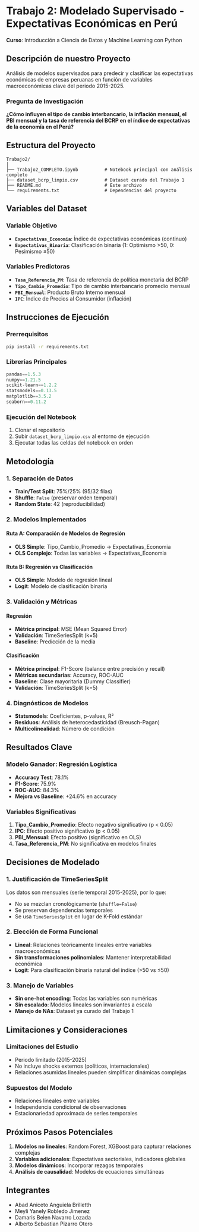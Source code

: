 # Trabajo 2: Modelado Supervisado - Expectativas Económicas en Perú
**Curso**: Introducción a Ciencia de Datos y Machine Learning con Python
## Descripción de nuestro Proyecto

Análisis de modelos supervisados para predecir y clasificar las expectativas económicas de empresas peruanas en función de variables macroeconómicas clave del periodo 2015-2025.

### Pregunta de Investigación
**¿Cómo influyen el tipo de cambio interbancario, la inflación mensual, el PBI mensual y la tasa de referencia del BCRP en el índice de expectativas de la economía en el Perú?**

## Estructura del Proyecto

```
Trabajo2/
│
├── Trabajo2_COMPLETO.ipynb          # Notebook principal con análisis completo
├── dataset_bcrp_limpio.csv          # Dataset curado del Trabajo 1
├── README.md                        # Este archivo
└── requirements.txt                 # Dependencias del proyecto
```

## Variables del Dataset

### Variable Objetivo
- **`Expectativas_Economia`**: Índice de expectativas económicas (continuo)
- **`Expectativas_Binaria`**: Clasificación binaria (1: Optimismo >50, 0: Pesimismo ≤50)

### Variables Predictoras
- **`Tasa_Referencia_PM`**: Tasa de referencia de política monetaria del BCRP
- **`Tipo_Cambio_Promedio`**: Tipo de cambio interbancario promedio mensual
- **`PBI_Mensual`**: Producto Bruto Interno mensual
- **`IPC`**: Índice de Precios al Consumidor (inflación)

## Instrucciones de Ejecución

### Prerrequisitos
```bash
pip install -r requirements.txt
```

### Librerías Principales
```python
pandas==1.5.3
numpy==1.21.5
scikit-learn==1.2.2
statsmodels==0.13.5
matplotlib==3.5.2
seaborn==0.11.2
```

### Ejecución del Notebook
1. Clonar el repositorio
2. Subir `dataset_bcrp_limpio.csv` al entorno de ejecución
3. Ejecutar todas las celdas del notebook en orden

## Metodología

### 1. Separación de Datos
- **Train/Test Split**: 75%/25% (95/32 filas)
- **Shuffle**: `False` (preservar orden temporal)
- **Random State**: 42 (reproducibilidad)

### 2. Modelos Implementados

#### Ruta A: Comparación de Modelos de Regresión
- **OLS Simple**: Tipo_Cambio_Promedio → Expectativas_Economia
- **OLS Complejo**: Todas las variables → Expectativas_Economia

#### Ruta B: Regresión vs Clasificación  
- **OLS Simple**: Modelo de regresión lineal
- **Logit**: Modelo de clasificación binaria

### 3. Validación y Métricas

#### Regresión
- **Métrica principal**: MSE (Mean Squared Error)
- **Validación**: TimeSeriesSplit (k=5)
- **Baseline**: Predicción de la media

#### Clasificación
- **Métrica principal**: F1-Score (balance entre precisión y recall)
- **Métricas secundarias**: Accuracy, ROC-AUC
- **Baseline**: Clase mayoritaria (Dummy Classifier)
- **Validación**: TimeSeriesSplit (k=5)

### 4. Diagnósticos de Modelos
- **Statsmodels**: Coeficientes, p-values, R²
- **Residuos**: Análisis de heterocedasticidad (Breusch-Pagan)
- **Multicolinealidad**: Número de condición

## Resultados Clave

### Modelo Ganador: Regresión Logística
- **Accuracy Test**: 78.1%
- **F1-Score**: 75.9%
- **ROC-AUC**: 84.3%
- **Mejora vs Baseline**: +24.6% en accuracy

### Variables Significativas
1. **Tipo_Cambio_Promedio**: Efecto negativo significativo (p < 0.05)
2. **IPC**: Efecto positivo significativo (p < 0.05)  
3. **PBI_Mensual**: Efecto positivo (significativo en OLS)
4. **Tasa_Referencia_PM**: No significativa en modelos finales

## Decisiones de Modelado

### 1. Justificación de TimeSeriesSplit
Los datos son mensuales (serie temporal 2015-2025), por lo que:
- No se mezclan cronológicamente (`shuffle=False`)
- Se preservan dependencias temporales
- Se usa `TimeSeriesSplit` en lugar de K-Fold estándar

### 2. Elección de Forma Funcional
- **Lineal**: Relaciones teóricamente lineales entre variables macroeconómicas
- **Sin transformaciones polinomiales**: Mantener interpretabilidad económica
- **Logit**: Para clasificación binaria natural del índice (>50 vs ≤50)

### 3. Manejo de Variables
- **Sin one-hot encoding**: Todas las variables son numéricas
- **Sin escalado**: Modelos lineales son invariantes a escala
- **Manejo de NAs**: Dataset ya curado del Trabajo 1

## Limitaciones y Consideraciones

### Limitaciones del Estudio
- Periodo limitado (2015-2025)
- No incluye shocks externos (políticos, internacionales)
- Relaciones asumidas lineales pueden simplificar dinámicas complejas

### Supuestos del Modelo
- Relaciones lineales entre variables
- Independencia condicional de observaciones
- Estacionariedad aproximada de series temporales

## Próximos Pasos Potenciales

1. **Modelos no lineales**: Random Forest, XGBoost para capturar relaciones complejas
2. **Variables adicionales**: Expectativas sectoriales, indicadores globales
3. **Modelos dinámicos**: Incorporar rezagos temporales
4. **Análisis de causalidad**: Modelos de ecuaciones simultáneas

## Integrantes

- Abad Aniceto Anguiela Brilletth
- Meyli Yanely Robledo Jimenez  
- Damaris Belen Navarro Lozada
- Alberto Sebastian Pizarro Otero


